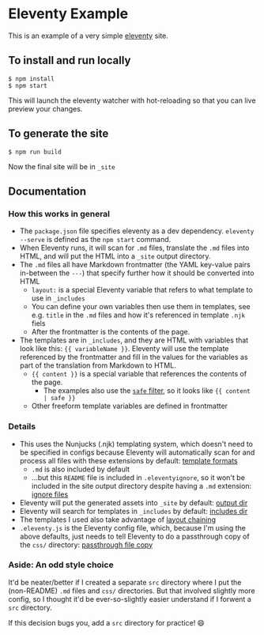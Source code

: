 # Eleventy Example

This is an example of a very simple [eleventy](https://www.11ty.dev/) site.

## To install and run locally

```
$ npm install
$ npm start
```

This will launch the eleventy watcher with hot-reloading so that you can live preview your changes.

## To generate the site

```
$ npm run build
```

Now the final site will be in `_site`

## Documentation

### How this works in general
- The `package.json` file specifies eleventy as a dev dependency. `eleventy --serve` is defined as the `npm start` command.
- When Eleventy runs, it will scan for `.md` files, translate the `.md` files into HTML, and will put the HTML into a `_site` output directory.
- The `.md` files all have Markdown frontmatter (the YAML key-value pairs in-between the `---`) that specify further how it should be converted into HTML
  - `layout:` is a special Eleventy variable that refers to what template to use in `_includes`
  -  You can define your own variables then use them in templates, see e.g. `title` in the `.md` files and how it's referenced in template `.njk` fiels
  - After the frontmatter is the contents of the page.
- The templates are in `_includes`, and they are HTML with variables that look like this: `{{ variableName }}`. Eleventy will use the template referenced by the frontmatter and fill in the values for the variables as part of the translation from Markdown to HTML.
  - `{{ content }}` is a special variable that references the contents of the page.
    - The examples also use the [`safe` filter](https://mozilla.github.io/nunjucks/templating.html#safe), so it looks like `{{ content | safe }}`
  - Other freeform template variables are defined in frontmatter

### Details
- This uses the Nunjucks (.njk) templating system, which doesn't need to be specified in configs because Eleventy will automatically scan for and process all files with these extensions by default: [template formats](https://www.11ty.dev/docs/config/#template-formats)
  - `.md` is also included by default
  - ...but this `README` file is included in `.eleventyignore`, so it won't be included in the site output directory despite having a `.md` extension: [ignore files](https://www.11ty.dev/docs/ignores/)
- Eleventy will put the generated assets into `_site` by default: [output dir](https://www.11ty.dev/docs/config/#output-directory)
- Eleventy will search for templates in `_includes` by default: [includes dir](https://www.11ty.dev/docs/config/#directory-for-includes)
- The templates I used also take advantage of [layout chaining](https://www.11ty.dev/docs/layout-chaining/)
- `.eleventy.js` is the Eleventy config file, which, because I'm using the above defaults, just needs to tell Eleventy to do a passthrough copy of the `css/` directory: [passthrough file copy](https://www.11ty.dev/docs/copy/)

### Aside: An odd style choice

It'd be neater/better if I created a separate `src` directory where I put the (non-README) `.md` files and `css/` directories. But that involved slightly more config, so I thought it'd be ever-so-slightly easier understand if I forwent a `src` directory.

If this decision bugs you, add a `src` directory for practice! 😄
